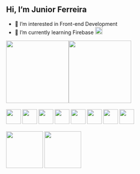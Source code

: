 ## Hi, I’m Junior Ferreira
- 👀 I’m interested in Front-end Development
- 🌱 I’m currently learning Firebase <img style="width: 20px;" src="https://cdn.jsdelivr.net/gh/devicons/devicon/icons/firebase/firebase-plain.svg" />


<!---
juniorferreira23/juniorferreira23 is a ✨ special ✨ repository because its `README.md` (this file) appears on your GitHub profile.
You can click the Preview link to take a look at your changes.
--->

<div style="display: flex; flex-position: row">
  <img style=" height:170px " src="https://github-readme-stats.vercel.app/api?username=juniorferreira23&show_icons=true&theme=radical"/>
  <img style=" height:170px " src="https://github-readme-stats.vercel.app/api/top-langs/?username=juniorferreira23&layout=compact&theme=radical"/>
</div>
</br>
<div style="display: inline_block;">
  <img width="40px" heigth="40px" src="https://cdn.jsdelivr.net/gh/devicons/devicon/icons/html5/html5-original.svg" />
  <img width="40px" heigth="40px" src="https://cdn.jsdelivr.net/gh/devicons/devicon/icons/css3/css3-original.svg" />
  <img width="40px" heigth="40px" src="https://cdn.jsdelivr.net/gh/devicons/devicon/icons/javascript/javascript-original.svg" />
  <img width="40px" heigth="40px" src="https://cdn.jsdelivr.net/gh/devicons/devicon/icons/jquery/jquery-original.svg" />
  <img width="40px" heigth="40px" src="https://cdn.jsdelivr.net/gh/devicons/devicon/icons/sass/sass-original.svg" />
  <img width="40px" heigth="40px" src="https://cdn.jsdelivr.net/gh/devicons/devicon/icons/bootstrap/bootstrap-plain-wordmark.svg" />
  <img width="40px" heigth="40px" src="https://cdn.jsdelivr.net/gh/devicons/devicon/icons/python/python-original.svg" />
  <img width="40px" heigth="40px" src="https://cdn.jsdelivr.net/gh/devicons/devicon/icons/firebase/firebase-plain-wordmark.svg" />
</div>
</br>
<div style="display: inline_block;">
  <a href="https://api.whatsapp.com/send?phone=5581997453763" target="_blank"><img width="100px" heigth="100px" src="https://img.shields.io/badge/WhatsApp-25D366?style=for-the-badge&logo=whatsapp&logoColor=white" /></a>
  <a href="https://www.linkedin.com/in/junior-ferreira-988763230/" target="_blank"><img width="100px" heigth="100px" src="https://img.shields.io/badge/LinkedIn-0077B5?style=for-the-badge&logo=linkedin&logoColor=white" /></a>
</div>

